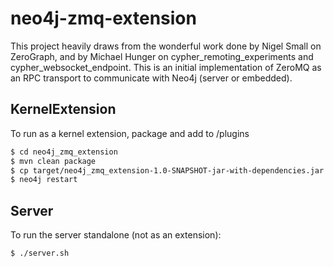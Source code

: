 # neo4j-zmq-extension

This project heavily draws from the wonderful work done by Nigel Small on ZeroGraph, and by Michael Hunger on cypher_remoting_experiments and cypher_websocket_endpoint. This is an initial implementation of ZeroMQ as an RPC transport to communicate with Neo4j (server or embedded).

## KernelExtension

To run as a kernel extension, package and add to /plugins

```bash
$ cd neo4j_zmq_extension
$ mvn clean package
$ cp target/neo4j_zmq_extension-1.0-SNAPSHOT-jar-with-dependencies.jar $NEO4J_HOME/plugins/zg_extension.jar
$ neo4j restart
```
## Server

To run the server standalone (not as an extension):

```bash
$ ./server.sh
```
